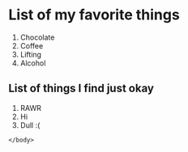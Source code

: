 <!DOCTYPE html>
<html>
	<head>
		<title>Lists</title>
	</head>
	<body>
		<h1>List of my favorite things</h1>
		<ol>
			<li>Chocolate</li>
			<li>Coffee</li>
			<li>Lifting</li>
			<li>Alcohol</li>
		</ol>
		<h2>List of things I find just okay</h2>
		<ol>
		    <li>RAWR</li>
		    <li>Hi</li>
		    <li>Dull :(</li>
	    </ol>
		
		
	</body>
</html>
